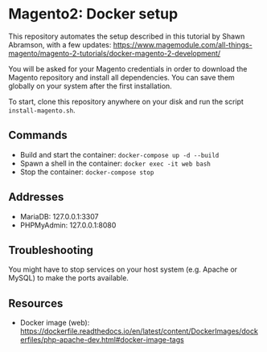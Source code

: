 # Magento2: Docker setup
This repository automates the setup described in this tutorial by Shawn Abramson, with a few updates: https://www.magemodule.com/all-things-magento/magento-2-tutorials/docker-magento-2-development/

You will be asked for your Magento credentials in order to download the Magento repository and install all dependencies. You can save them globally on your system after the first installation.

To start, clone this repository anywhere on your disk and run the script `install-magento.sh`.

## Commands
* Build and start the container: `docker-compose up -d --build`
* Spawn a shell in the container: `docker exec -it web bash`
* Stop the container: `docker-compose stop`

## Addresses
* MariaDB: 127.0.0.1:3307
* PHPMyAdmin: 127.0.0.1:8080

## Troubleshooting
You might have to stop services on your host system (e.g. Apache or MySQL) to make the ports available.

## Resources
* Docker image (web): https://dockerfile.readthedocs.io/en/latest/content/DockerImages/dockerfiles/php-apache-dev.html#docker-image-tags
